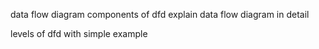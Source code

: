 data flow diagram 
components of dfd
explain data flow diagram in detail

levels of dfd with simple example

